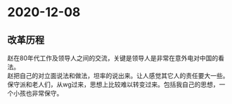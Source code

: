 # 2020-12-08

## 改革历程 

赵在80年代工作及领导人之间的交流，关键是领导人是非常在意外电对中国的看法。  
赵把自己的对立面说法和做法，坦率的说出来。让人感觉其它人的责任要大一些。  
保守派和老人们，从wg过来，思想上比较难以转变过来。包括我自己的思想，一个小孩也非常保守。  

